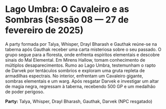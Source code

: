 # Lago Umbra: O Cavaleiro e as Sombras (Sessão 08 — 27 de fevereiro de 2025)

A party formada por Talya, Whisper, Drayl Bharash e Gauthak reúne-se na taberna após Gauthak receber uma carta misteriosa sobre o seu passado. O grupo segue para a floresta, onde enfrenta espíritos elementais e descobre sinais do Mal Elemental. Em Mirens Hallow, tomam conhecimento de múltiplos desaparecimentos. Rumo ao Lago Umbra, testemunham o rapto de Darvek por tentáculos sombrios e exploram uma gruta repleta de armadilhas espectrais. No interior, enfrentam um Cavaleiro gigante, sombras elementais e um warg. Após resgatar Darvek e investigar um altar de magia negra, regressam à taberna, recebendo 500 GP e um medalhão de poder perigoso.

**Party:** Talya, Whisper, Drayl Bharash, Gauthak, Darvek (NPC resgatado)
